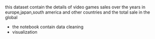  this dataset contain the details of video games sales over the years in europe,japan,south america and other countries and the total sale in the global
- the notebook  contain data  cleaning
- visualization
